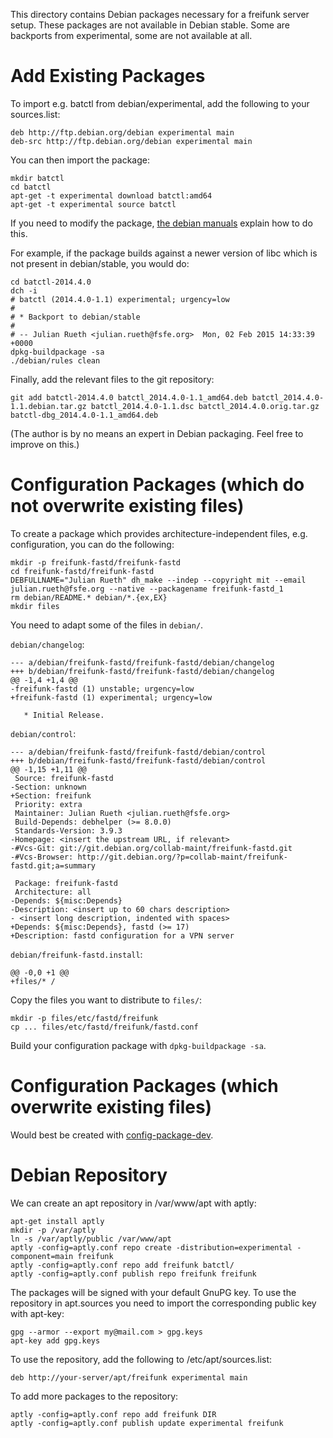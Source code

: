 This directory contains Debian packages necessary for a freifunk server setup.
These packages are not available in Debian stable. Some are backports from
experimental, some are not available at all.

Add Existing Packages
=====================

To import e.g. batctl from debian/experimental, add the following to your sources.list:

    deb http://ftp.debian.org/debian experimental main
    deb-src http://ftp.debian.org/debian experimental main

You can then import the package:

    mkdir batctl
    cd batctl
    apt-get -t experimental download batctl:amd64
    apt-get -t experimental source batctl

If you need to modify the package, [the debian manuals](https://www.debian.org/doc/manuals/maint-guide/update.en.html) explain how to do this.

For example, if the package builds against a newer version of libc which is not present in debian/stable, you would do:

    cd batctl-2014.4.0
    dch -i
    # batctl (2014.4.0-1.1) experimental; urgency=low
    #
    # * Backport to debian/stable
    #
    # -- Julian Rueth <julian.rueth@fsfe.org>  Mon, 02 Feb 2015 14:33:39 +0000
    dpkg-buildpackage -sa
    ./debian/rules clean

Finally, add the relevant files to the git repository:

    git add batctl-2014.4.0 batctl_2014.4.0-1.1_amd64.deb batctl_2014.4.0-1.1.debian.tar.gz batctl_2014.4.0-1.1.dsc batctl_2014.4.0.orig.tar.gz batctl-dbg_2014.4.0-1.1_amd64.deb

(The author is by no means an expert in Debian packaging. Feel free to improve on this.)

Configuration Packages (which do not overwrite existing files)
==============================================================

To create a package which provides architecture-independent files, e.g. configuration, you can do the following:

    mkdir -p freifunk-fastd/freifunk-fastd
    cd freifunk-fastd/freifunk-fastd
    DEBFULLNAME="Julian Rueth" dh_make --indep --copyright mit --email julian.rueth@fsfe.org --native --packagename freifunk-fastd_1
    rm debian/README.* debian/*.{ex,EX}
    mkdir files

You need to adapt some of the files in `debian/`.

`debian/changelog`:

    --- a/debian/freifunk-fastd/freifunk-fastd/debian/changelog
    +++ b/debian/freifunk-fastd/freifunk-fastd/debian/changelog
    @@ -1,4 +1,4 @@
    -freifunk-fastd (1) unstable; urgency=low
    +freifunk-fastd (1) experimental; urgency=low
     
       * Initial Release.

`debian/control`:

    --- a/debian/freifunk-fastd/freifunk-fastd/debian/control
    +++ b/debian/freifunk-fastd/freifunk-fastd/debian/control
    @@ -1,15 +1,11 @@
     Source: freifunk-fastd
    -Section: unknown
    +Section: freifunk
     Priority: extra
     Maintainer: Julian Rueth <julian.rueth@fsfe.org>
     Build-Depends: debhelper (>= 8.0.0)
     Standards-Version: 3.9.3
    -Homepage: <insert the upstream URL, if relevant>
    -#Vcs-Git: git://git.debian.org/collab-maint/freifunk-fastd.git
    -#Vcs-Browser: http://git.debian.org/?p=collab-maint/freifunk-fastd.git;a=summary
     
     Package: freifunk-fastd
     Architecture: all
    -Depends: ${misc:Depends}
    -Description: <insert up to 60 chars description>
    - <insert long description, indented with spaces>
    +Depends: ${misc:Depends}, fastd (>= 17)
    +Description: fastd configuration for a VPN server
    
`debian/freifunk-fastd.install`:

    @@ -0,0 +1 @@
    +files/* /

Copy the files you want to distribute to `files/`:

    mkdir -p files/etc/fastd/freifunk
    cp ... files/etc/fastd/freifunk/fastd.conf

Build your configuration package with `dpkg-buildpackage -sa`.

Configuration Packages (which overwrite existing files)
=======================================================

Would best be created with [config-package-dev](http://debathena.mit.edu/config-package-dev/).

Debian Repository
=================

We can create an apt repository in /var/www/apt with aptly:

    apt-get install aptly
    mkdir -p /var/aptly
    ln -s /var/aptly/public /var/www/apt
    aptly -config=aptly.conf repo create -distribution=experimental -component=main freifunk
    aptly -config=aptly.conf repo add freifunk batctl/
    aptly -config=aptly.conf publish repo freifunk freifunk

The packages will be signed with your default GnuPG key. To use the repository
in apt.sources you need to import the corresponding public key with apt-key:

    gpg --armor --export my@mail.com > gpg.keys
    apt-key add gpg.keys

To use the repository, add the following to /etc/apt/sources.list:

    deb http://your-server/apt/freifunk experimental main

To add more packages to the repository:

    aptly -config=aptly.conf repo add freifunk DIR
    aptly -config=aptly.conf publish update experimental freifunk

